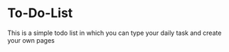 # To-Do-List
 This is a simple todo list in which you can type your daily task and create your own pages
